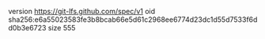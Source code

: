 version https://git-lfs.github.com/spec/v1
oid sha256:e6a55023583fe3b8bcab66e5d61c2968ee6774d23dc1d55d7533f6dd0b3e6723
size 555
